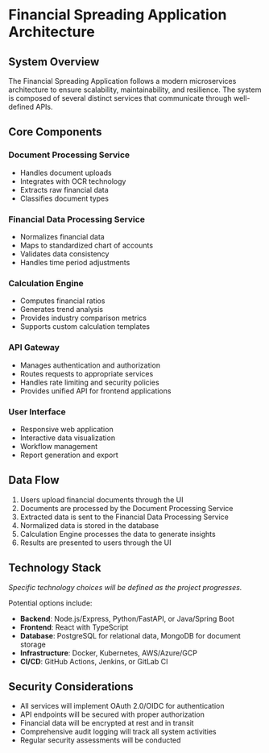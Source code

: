 # Financial Spreading Application Architecture

## System Overview

The Financial Spreading Application follows a modern microservices architecture to ensure scalability, maintainability, and resilience. The system is composed of several distinct services that communicate through well-defined APIs.

## Core Components

### Document Processing Service
- Handles document uploads
- Integrates with OCR technology
- Extracts raw financial data
- Classifies document types

### Financial Data Processing Service
- Normalizes financial data
- Maps to standardized chart of accounts
- Validates data consistency
- Handles time period adjustments

### Calculation Engine
- Computes financial ratios
- Generates trend analysis
- Provides industry comparison metrics
- Supports custom calculation templates

### API Gateway
- Manages authentication and authorization
- Routes requests to appropriate services
- Handles rate limiting and security policies
- Provides unified API for frontend applications

### User Interface
- Responsive web application
- Interactive data visualization
- Workflow management
- Report generation and export

## Data Flow

1. Users upload financial documents through the UI
2. Documents are processed by the Document Processing Service
3. Extracted data is sent to the Financial Data Processing Service
4. Normalized data is stored in the database
5. Calculation Engine processes the data to generate insights
6. Results are presented to users through the UI

## Technology Stack

*Specific technology choices will be defined as the project progresses.*

Potential options include:
- **Backend**: Node.js/Express, Python/FastAPI, or Java/Spring Boot
- **Frontend**: React with TypeScript
- **Database**: PostgreSQL for relational data, MongoDB for document storage
- **Infrastructure**: Docker, Kubernetes, AWS/Azure/GCP
- **CI/CD**: GitHub Actions, Jenkins, or GitLab CI

## Security Considerations

- All services will implement OAuth 2.0/OIDC for authentication
- API endpoints will be secured with proper authorization
- Financial data will be encrypted at rest and in transit
- Comprehensive audit logging will track all system activities
- Regular security assessments will be conducted